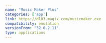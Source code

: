 ```yaml
---
name: "Music Maker Plus"
categories: ['app']
link: https://dl03.magix.com/musicmaker.exe
compatibility: emulation
versionFrom: "32.0.2.11"
type: applications
---
```


